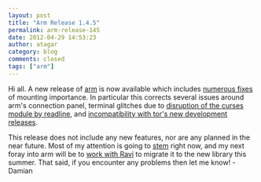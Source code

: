 ```yaml
---
layout: post
title: "Arm Release 1.4.5"
permalink: arm-release-145
date: 2012-04-29 14:53:23
author: atagar
category: blog
comments: closed
tags: ["arm"]
---
```


Hi all. A new release of [arm](http://www.atagar.com/arm/) is now available which includes [numerous fixes](http://www.atagar.com/arm/releaseNotes.php) of mounting importance. In particular this corrects several issues around arm's connection panel, terminal glitches due to [disruption of the curses module by readline](https://gitweb.torproject.org/arm.git/commitdiff/b86e5bf), and [incompatibility with tor's new development releases](https://lists.torproject.org/pipermail/tor-talk/2012-April/023961.html).

This release does not include any new features, nor are any planned in the near future. Most of my attention is going to [stem](https://trac.torproject.org/projects/tor/wiki/doc/stem) right now, and my next foray into arm will be to [work with Ravi](https://www.torproject.org/about/gsocProposal/gsoc12-proposal-stemImprovements.html) to migrate it to the new library this summer. That said, if you encounter any problems then let me know! -Damian
